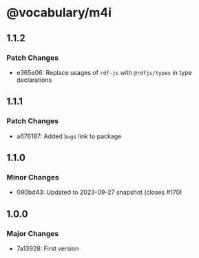 # @vocabulary/m4i

## 1.1.2

### Patch Changes

- e365e06: Replace usages of `rdf-js` with `@rdfjs/types` in type declarations

## 1.1.1

### Patch Changes

- a676187: Added `bugs` link to package

## 1.1.0

### Minor Changes

- 090bd43: Updated to 2023-09-27 snapshot (closes #170)

## 1.0.0

### Major Changes

- 7a13928: First version
